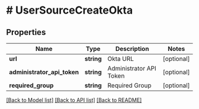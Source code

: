 # # UserSourceCreateOkta

## Properties

Name | Type | Description | Notes
------------ | ------------- | ------------- | -------------
**url** | **string** | Okta URL | [optional]
**administrator_api_token** | **string** | Administrator API Token | [optional]
**required_group** | **string** | Required Group | [optional]

[[Back to Model list]](../../README.md#models) [[Back to API list]](../../README.md#endpoints) [[Back to README]](../../README.md)
